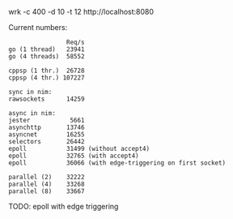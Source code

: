 wrk -c 400 -d 10 -t 12 http://localhost:8080

Current numbers:

                    Req/s
    go (1 thread)   23941
    go (4 threads)  58552
    
    cppsp (1 thr.)  26728
    cppsp (4 thr.) 107227
    
    sync in nim:
    rawsockets      14259
    
    async in nim:
    jester           5661
    asynchttp       13746
    asyncnet        16255
    selectors       26442
    epoll           31499 (without accept4)
    epoll           32765 (with accept4)
    epoll           36066 (with edge-triggering on first socket)
    
    parallel (2)    32222
    parallel (4)    33268
    parallel (8)    33667

TODO: epoll with edge triggering
